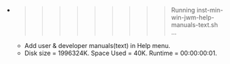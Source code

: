 * >>>>>>>>> Running inst-min-win-jwm-help-manuals-text.sh ...
  * Add user & developer manuals(text) in Help menu.
  * Disk size = 1996324K. Space Used = 40K. Runtime = 00:00:00:01.
